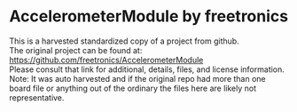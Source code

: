 
# AccelerometerModule by freetronics  
This is a harvested standardized copy of a project from github.  
The original project can be found at:  
https://github.com/freetronics/AccelerometerModule  
Please consult that link for additional, details, files, and license information.  
Note: It was auto harvested and if the original repo had more than one board file or anything out of the ordinary the files here are likely not representative.  
    